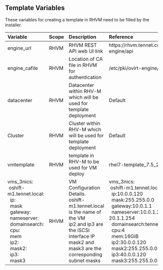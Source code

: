 
## Template Variables

These variables for creating a template in RHVM need to be filled by the installer.

| Variable                |  Scope     | Description                              |  Reference                                      |
|:----------------------- |:-----------| :----------------------------------------|:------------------------------------------------|
| engine_url              | RHVM       | RHVM REST API web UI link                      | ht<span>tps://rhvm.tennet.com/ovirt-engine/api  |
| engine_cafile           | RHVM       | Location of CA file in RHVM for authentication | /etc/pki/ovirt-engine/ca.pem        |
| datacenter              | RHVM       | Datacenter within RHV-M which will be used for template deployment | Default         |
| Cluster                 | RHVM       | Cluster within RHV-M which will be used for template deployment| Default              |
| vmtemplate              | RHVM       | template in RHV-M to be used for VM deploy | rhel7-template_7.5_2d-50G |
| vms_3nics: <br/> &nbsp;oshift-m1.tennet.local: <br/>   &nbsp; ip: <br/>   &nbsp;   mask  <br/>&nbsp;   gateway: <br/> &nbsp;   nameserver: <br/> &nbsp;   domainsearch: <br/> &nbsp;   cpu:<br/>&nbsp;   mem <br/> &nbsp;  ip2: <br/>&nbsp;   mask2: <br/>&nbsp;   ip3:<br/>&nbsp;   mask3       | RHVM       | VM Configuration Details. <br/> oshift-m1.tennet.local is the name of the VM <br/> ip2 and ip3 are the iSCSI interface IP <br/> mask2 and mask3 are the corresponding subnet masks  | vms_3nics: <br/> &nbsp;oshift-m1.tennet.local: <br/>  &nbsp; ip:10.0.0.120 <br/> &nbsp; mask:255.255.0.0  <br/>&nbsp; gateway:10.0.1.1 <br/> &nbsp; nameserver:10.0.1.254 20.1.1.254 <br/> &nbsp; domainsearch:tennet.local <br/> &nbsp; cpu:4 <br/>&nbsp; mem:16GiB <br/> &nbsp; ip2:30.0.0.120 <br/>&nbsp; mask2:255.255.0.0 <br/>&nbsp; ip3:40.0.0.120 <br/>&nbsp; mask3:255.255.0.0|                             
                                                                                 
                
                                                                        
